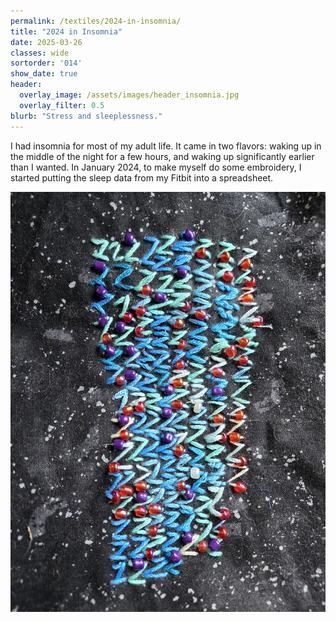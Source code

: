 ```yaml
---
permalink: /textiles/2024-in-insomnia/
title: "2024 in Insomnia"
date: 2025-03-26
classes: wide
sortorder: '014'
show_date: true
header:
  overlay_image: /assets/images/header_insomnia.jpg
  overlay_filter: 0.5
blurb: "Stress and sleeplessness."
---
```


I had insomnia for most of my adult life. It came in two flavors: waking up in the middle of the night for a few hours, and waking up significantly earlier than I wanted. In January 2024, to make myself do some embroidery, I started putting the sleep data from my Fitbit into a spreadsheet.

![Rows of Z's in different shades of blue, many with a red or purple bead on them.](/assets/images/textiles_insomnia.jpg)